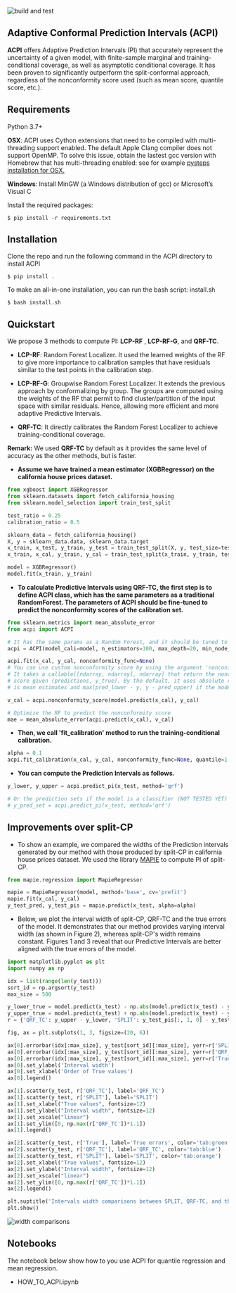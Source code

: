![build and test](https://github.com/salimamoukou/ACPI/actions/workflows/build_test.yml/badge.svg)
## Adaptive Conformal Prediction Intervals (ACPI)

**ACPI** offers Adaptive Prediction Intervals (PI) that accurately represent the
 uncertainty of a given model, with finite-sample marginal and training-conditional coverage, 
 as well as asymptotic conditional coverage.  It has been proven to significantly outperform the split-conformal 
 approach, regardless of the nonconformity score used (such as mean score, quantile score, etc.).
## Requirements
Python 3.7+ 

**OSX**: ACPI uses Cython extensions that need to be compiled with multi-threading support enabled. 
The default Apple Clang compiler does not support OpenMP.
To solve this issue, obtain the lastest gcc version with Homebrew that has multi-threading enabled: 
see for example [pysteps installation for OSX.](https://pypi.org/project/pysteps/1.0.0/)

**Windows**: Install MinGW (a Windows distribution of gcc) or Microsoft’s Visual C

Install the required packages:

```
$ pip install -r requirements.txt
```

## Installation

Clone the repo and run the following command in the ACPI directory to install ACPI
```
$ pip install .
```
To make an all-in-one installation, you can run the bash script: install.sh
```
$ bash install.sh
```

## Quickstart
We propose 3 methods to compute PI: **LCP-RF** , **LCP-RF-G**, and **QRF-TC**.
- **LCP-RF**: Random Forest Localizer. It used the learned weights of the RF to give more importance to calibration 
samples that have residuals similar to the test points in the calibration step.

- **LCP-RF-G**: Groupwise Random Forest Localizer. It extends the previous approach by conformalizing by group. The groups
are computed using the weights of the RF that permit to find cluster/partition of the input space with similar residuals.
Hence, allowing more efficient and more adaptive Predictive Intervals.

- **QRF-TC**: It directly calibrates the Random Forest Localizer to achieve training-conditional coverage.
 
**Remark:** We used **QRF-TC** by default as it provides the same level of accuracy as the other methods, but is faster. 

- **Assume we have trained a mean estimator (XGBRegressor) on the california house prices dataset.**
```python
from xgboost import XGBRegressor
from sklearn.datasets import fetch_california_housing
from sklearn.model_selection import train_test_split

test_ratio = 0.25
calibration_ratio = 0.5

sklearn_data = fetch_california_housing()
X, y = sklearn_data.data, sklearn_data.target
x_train, x_test, y_train, y_test = train_test_split(X, y, test_size=test_ratio, random_state=2023)
x_train, x_cal, y_train, y_cal = train_test_split(x_train, y_train, test_size=calibration_ratio, random_state=2023)

model = XGBRegressor()
model.fit(x_train, y_train)
```
- **To calculate Predictive Intervals using QRF-TC, the first step is to define ACPI class, which has the same parameters as a
traditional RandomForest. The parameters of ACPI should be fine-tuned to predict the nonconformity scores of the calibration set.**
```python
from sklearn.metrics import mean_absolute_error
from acpi import ACPI

# It has the same params as a Random Forest, and it should be tuned to predict the score of calibration set.  
acpi = ACPI(model_cali=model, n_estimators=100, max_depth=20, min_node_size=10)

acpi.fit(x_cal, y_cal, nonconformity_func=None)
# You can use custom nonconformity score by using the argument 'nonconformity_func'. 
# It takes a callable[[ndarray, ndarray], ndarray] that return the nonconformity 
# score given (predictions, y_true). By the default, it uses absolute residual if the model 
# is mean estimates and max(pred_lower - y, y - pred_upper) if the model is quantile estimates.

v_cal = acpi.nonconformity_score(model.predict(x_cal), y_cal) 

# Optimize the RF to predict the nonconformity score
mae = mean_absolute_error(acpi.predict(x_cal), v_cal)
```

- **Then, we call 'fit_calibration' method to run the training-conditional calibration.**

```python 
alpha = 0.1
acpi.fit_calibration(x_cal, y_cal, nonconformity_func=None, quantile=1-alpha, only_qrf=True)
```

- **You can compute the Prediction Intervals as follows.**
```python 
y_lower, y_upper = acpi.predict_pi(x_test, method='qrf')

# Or the prediction sets if the model is a classifier (NOT TESTED YET)
# y_pred_set = acpi.predict_pi(x_test, method='qrf')
```

## Improvements over split-CP
- To show an example, we compared the widths of the Prediction intervals generated by our method with those produced by 
split-CP in california house prices dataset. We used the library [MAPIE](https://github.com/scikit-learn-contrib/MAPIE) to compute PI of split-CP.
```python 
from mapie.regression import MapieRegressor

mapie = MapieRegressor(model, method='base', cv='prefit')
mapie.fit(x_cal, y_cal)
y_test_pred, y_test_pis = mapie.predict(x_test, alpha=alpha)
```
- Below, we plot the interval width of split-CP, QRF-TC and the true errors of the model. It demonstrates that our 
method provides varying interval width (as shown in Figure 2), whereas split-CP's width remains constant. Figures 1 and 
3 reveal that our Predictive Intervals are better aligned with the true errors of the model.
```python 
import matplotlib.pyplot as plt
import numpy as np

idx = list(range(len(y_test)))
sort_id = np.argsort(y_test)
max_size = 500

y_lower_true = model.predict(x_test) - np.abs(model.predict(x_test) - y_test)
y_upper_true = model.predict(x_test) + np.abs(model.predict(x_test) - y_test)
r = {'QRF_TC': y_upper - y_lower, 'SPLIT': y_test_pis[:, 1, 0] - y_test_pis[:, 0, 0], 'True': y_upper_true - y_lower_true}

fig, ax = plt.subplots(1, 3, figsize=(20, 6))

ax[0].errorbar(idx[:max_size], y_test[sort_id][:max_size], yerr=r['SPLIT'][sort_id][:max_size], fmt='o', label='SPLIT', color='tab:orange')
ax[0].errorbar(idx[:max_size], y_test[sort_id][:max_size], yerr=r['QRF_TC'][sort_id][:max_size], fmt='o', label='QRF_TC', color='tab:blue')
ax[0].errorbar(idx[:max_size], y_test[sort_id][:max_size], yerr=r['True'][sort_id][:max_size], fmt='o', label='True errors', color='tab:green')
ax[0].set_ylabel('Interval width')
ax[0].set_xlabel('Order of True values')
ax[0].legend()

ax[1].scatter(y_test, r['QRF_TC'], label='QRF_TC')
ax[1].scatter(y_test, r['SPLIT'], label='SPLIT')
ax[1].set_xlabel("True values", fontsize=12)
ax[1].set_ylabel("Interval width", fontsize=12)
ax[1].set_xscale("linear")
ax[1].set_ylim([0, np.max(r['QRF_TC'])*1.1])
ax[1].legend()

ax[2].scatter(y_test, r['True'], label='True errors', color='tab:green')
ax[2].scatter(y_test, r['QRF_TC'], label='QRF_TC', color='tab:blue')
ax[2].scatter(y_test, r['SPLIT'], label='SPLIT', color='tab:orange')
ax[2].set_xlabel("True values", fontsize=12)
ax[2].set_ylabel("Interval width", fontsize=12)
ax[2].set_xscale("linear")
ax[2].set_ylim([0, np.max(r['QRF_TC'])*1.1])
ax[2].legend()

plt.suptitle('Intervals width comparisons between SPLIT, QRF-TC, and the True error ', size=20)
plt.show()
```
![width comparisons](https://github.com/salimamoukou/ACPI/blob/main/acpi/datasets/intervals_comparisons.png)

## Notebooks

The notebook below show how to you use ACPI for quantile regression and mean regression.
- HOW_TO_ACPI.ipynb

